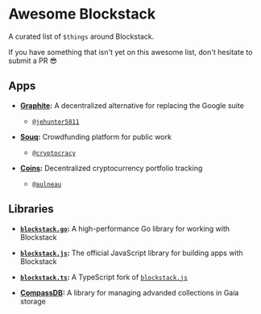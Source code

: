 # Awesome Blockstack

A curated list of `$things` around Blockstack.

If you have something that isn't yet on this awesome list, don't hesitate to submit a PR :sunglasses:


## Apps

* **[Graphite](https://github.com/Graphite-Docs/graphite):** A decentralized alternative for replacing the Google suite
  * [`@jehunter5811`](https://github.com/jehunter5811)

* **[Souq](https://github.com/cryptocracy/dapp):** Crowdfunding platform for public work
  * [`@cryptocracy`](https://github.com/cryptocracy)

* **[Coins](https://coinsapp.co):** Decentralized cryptocurrency portfolio tracking
  * [`@aulneau`](https://github.com/aulneau)


## Libraries

* **[`blockstack.go`](https://github.com/jackzampolin/blockstack.go):** A high-performance Go library for working with Blockstack

* **[`blockstack.js`](https://github.com/blockstack/blockstack.js):** The official JavaScript library for building apps with Blockstack

* **[`blockstack.ts`](https://github.com/ntzwrk/blockstack.ts):** A TypeScript fork of [`blockstack.js`](https//github.com/blockstack/blockstack.js)

* **[CompassDB](https://github.com/eder-ai/compass-db):** A library for managing advanded collections in Gaia storage
